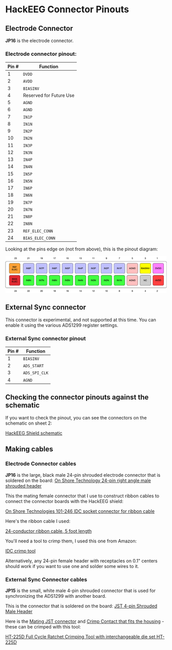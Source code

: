# HackEEG Connector Pinouts

## Electrode Connector

**JP16** is the electrode connector.

### Electrode connector pinout:

|Pin #	|Function						|
|-----	|-------------------------	|
|  1	|`DVDD`						|
|  2	|`AVDD`						|
|  3	|`BIASINV`					|
|  4	| Reserved for Future Use	|
|  5	|`AGND`						|
|  6	|`AGND`						|
|  7	|`IN1P`						|
|  8	|`IN1N`						|
|  9	|`IN2P`						|
| 10	|`IN2N`						|
| 11	|`IN3P`						|
| 12	|`IN3N`						|
| 13	|`IN4P`						|
| 14	|`IN4N`						|
| 15	|`IN5P`						|
| 16	|`IN5N`						|
| 17	|`IN6P`						|
| 18	|`IN6N`						|
| 19	|`IN7P`						|
| 20	|`IN7N`						|
| 21	|`IN8P`						|
| 22	|`IN8N`						|
| 23	|`REF_ELEC_CONN`				|
| 24	|`BIAS_ELEC_CONN`			|

Looking at the pins edge on (not from above), this is the pinout diagram:

![HackEEG Electrode Connector pinout diagram](hackeeg-electrode-connector-pinout.png)


## External Sync connector

This connector is experimental, and not supported at this time. You can enable it using the various ADS1299 register settings.

### External Sync connector pinout


|Pin #	|Function			|
|-----	|---------------	|
| 1   	|`BIASINV`		|
| 2   	|`ADS_START`   	|
| 3  	|`ADS_SPI_CLK`	|
| 4  	|`AGND`   		|


## Checking the connector pinouts against the schematic

If you want to check the pinout, you can see the connectors on the schematic on sheet 2:

[HackEEG Shield schematic](https://github.com/adamfeuer/hackeeg-shield/blob/master/hackeeg-shield.pdf)


## Making cables

### Electrode Connector cables

**JP16** is the large, black male 24-pin shrouded electrode connector that is soldered on the board: [On Shore Technology 24-pin right angle male shrouded header](https://www.digikey.com/product-detail/en/on-shore-technology-inc/101-246/ED10537-ND)


This the mating female connector that I use to construct ribbon cables to connect the connector boards with the HackEEG shield:

[On Shore Technologies 	101-246 IDC socket connector for ribbon cable](https://www.digikey.com/product-detail/en/on-shore-technology-inc/101-246/ED10504-ND)

Here's the ribbon cable I used:

[24-conductor ribbon cable, 5 foot length](https://www.digikey.com/product-detail/en/3m/3365-24-300SF/MC24G-5-ND/)

You'll need a tool to crimp them, I used this one from Amazon:

[IDC crimp tool](https://www.amazon.com/gp/product/B007R2JEM4)

Alternatively, any 24-pin female header with receptacles on 0.1" centers should work if you want to use one and solder some wires to it.

### External Sync Connector cables

**JP15** is the small, white male 4-pin shrouded connector that is used for synchronizing the ADS1299 with another board.

This is the connector that is soldered on the board: [JST 4-pin Shrouded Male Header ](http://www.digikey.com/product-detail/en/S4B-PH-K-S(LF)(SN)/455-1721-ND/926628)

Here is the [Mating JST connector](http://www.digikey.com/product-detail/en/PHR-4/455-1164-ND/608606) and [Crimp Contact that fits the housing](http://www.digikey.com/product-detail/en/SPH-004T-P0.5S/455-1318-1-ND/608807) - these can be crimped with this tool:

[HT-225D Full Cycle Ratchet Crimping Tool with interchangeable die set HT-225D](http://www.amazon.com/dp/B007JLN93S)


	